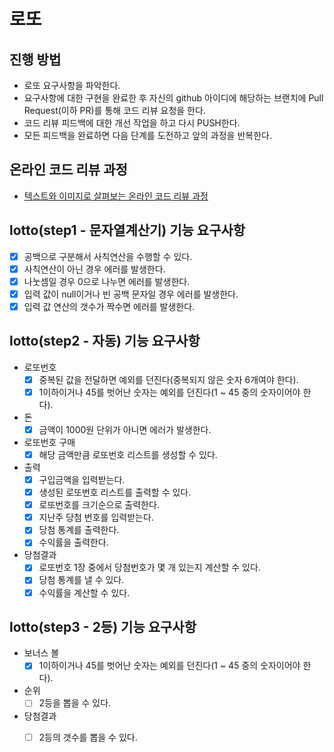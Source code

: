 # 로또
## 진행 방법
* 로또 요구사항을 파악한다.
* 요구사항에 대한 구현을 완료한 후 자신의 github 아이디에 해당하는 브랜치에 Pull Request(이하 PR)를 통해 코드 리뷰 요청을 한다.
* 코드 리뷰 피드백에 대한 개선 작업을 하고 다시 PUSH한다.
* 모든 피드백을 완료하면 다음 단계를 도전하고 앞의 과정을 반복한다.

## 온라인 코드 리뷰 과정
* [텍스트와 이미지로 살펴보는 온라인 코드 리뷰 과정](https://github.com/next-step/nextstep-docs/tree/master/codereview)

## lotto(step1 - 문자열계산기) 기능 요구사항
- [x] 공백으로 구분해서 사칙연산을 수행할 수 있다.
- [x] 사칙연산이 아닌 경우 에러를 발생한다.
- [x] 나눗셈일 경우 0으로 나누면 에러를 발생한다.
- [x] 입력 값이 null이거나 빈 공백 문자일 경우 에러를 발생한다.
- [x] 입력 값 연산의 갯수가 짝수면 에러를 발생한다.

## lotto(step2 - 자동) 기능 요구사항
- 로또번호
    - [x] 중복된 값을 전달하면 예외를 던진다(중복되지 않은 숫자 6개여야 한다).
    - [x] 1이하이거나 45를 벗어난 숫자는 예외를 던진다(1 ~ 45 중의 숫자이어야 한다).
  
- 돈
    - [x] 금액이 1000원 단위가 아니면 에러가 발생한다.

- 로또번호 구매
    - [x] 해당 금액만큼 로또번호 리스트를 생성할 수 있다.

- 출력
    - [x] 구입금액을 입력받는다.
    - [x] 생성된 로또번호 리스트를 출력할 수 있다.
    - [x] 로또번호를 크기순으로 출력한다.
    - [x] 지난주 당첨 번호를 입력받는다.
    - [x] 당첨 통계를 출력한다.
    - [x] 수익률을 출력한다.

- 당첨결과
    - [x] 로또번호 1장 중에서 당첨번호가 몇 개 있는지 계산할 수 있다.
    - [x] 당첨 통계를 낼 수 있다.
    - [x] 수익률을 계산할 수 있다.

## lotto(step3 - 2등) 기능 요구사항
- 보너스 볼
  - [x] 1이하이거나 45를 벗어난 숫자는 예외를 던진다(1 ~ 45 중의 숫자이어야 한다).

- 순위
  - [ ] 2등을 뽑을 수 있다.

- 당첨결과
  - [ ] 2등의 갯수를 뽑을 수 있다.


